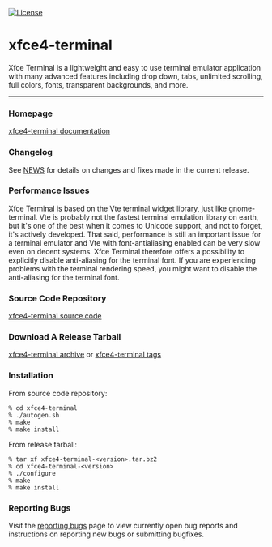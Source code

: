 [![License](https://img.shields.io/badge/License-GPL%20v2-blue.svg)](https://gitlab.xfce.org/xfce/xfce4-terminal/COPYING)

# xfce4-terminal

Xfce Terminal is a lightweight and easy to use terminal emulator application
with many advanced features including drop down, tabs, unlimited scrolling,
full colors, fonts, transparent backgrounds, and more.

----

### Homepage

[xfce4-terminal documentation](https://docs.xfce.org/apps/xfce4-terminal/start)

### Changelog

See [NEWS](https://gitlab.xfce.org/apps/xfce4-terminal/-/blob/master/NEWS) for details on changes and fixes made in the current release.

### Performance Issues

Xfce Terminal is based on the Vte terminal widget library, just like
gnome-terminal. Vte is probably not the fastest terminal emulation library on
earth, but it's one of the best when it comes to Unicode support, and not to
forget, it's actively developed. That said, performance is still an important
issue for a terminal emulator and Vte with font-antialiasing enabled can be
very slow even on decent systems. Xfce Terminal therefore offers a possibility
to explicitly disable anti-aliasing for the terminal font. If you are
experiencing problems with the terminal rendering speed, you might want to
disable the anti-aliasing for the terminal font.

### Source Code Repository

[xfce4-terminal source code](https://gitlab.xfce.org/apps/xfce4-terminal)

### Download A Release Tarball

[xfce4-terminal archive](https://archive.xfce.org/src/apps/xfce4-terminal)
    or
[xfce4-terminal tags](https://gitlab.xfce.org/apps/xfce4-terminal/-/tags)

### Installation

From source code repository: 

    % cd xfce4-terminal
    % ./autogen.sh
    % make
    % make install

From release tarball:

    % tar xf xfce4-terminal-<version>.tar.bz2
    % cd xfce4-terminal-<version>
    % ./configure
    % make
    % make install

### Reporting Bugs

Visit the [reporting bugs](https://docs.xfce.org/apps/xfce4-terminal/bugs) page to view currently open bug reports and instructions on reporting new bugs or submitting bugfixes.

